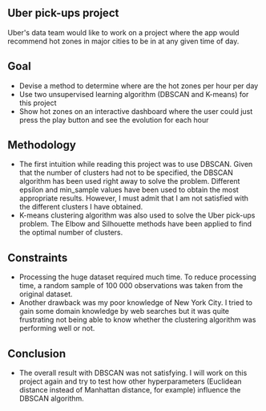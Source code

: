 ## Uber pick-ups project
Uber's data team would like to work on a project where the app would recommend hot zones in major cities to be in at any given time of day.

## Goal
- Devise a method to determine where are the hot zones per hour per day
- Use two unsupervised learning algorithm (DBSCAN and K-means) for this project
- Show hot zones on an interactive dashboard where the user could just press the play button and see the evolution for each hour

## Methodology
- The first intuition while reading this project was to use DBSCAN. Given that the number of clusters had not to be specified, the DBSCAN algorithm has been used right away to solve the problem. Different epsilon and min_sample values have been used to obtain the most appropriate results. However, I must admit that I am not satisfied with the different clusters I have obtained.
- K-means clustering algorithm was also used to solve the Uber pick-ups problem. The Elbow and Silhouette methods have been applied to find the optimal number of clusters.

## Constraints
- Processing the huge dataset required much time. To reduce processing time, a random sample of 100 000 observations was taken from the original dataset.
- Another drawback was my poor knowledge of New York City. I tried to gain some domain knowledge by web searches but it was quite frustrating not being able to know whether the clustering algorithm was performing well or not.

## Conclusion
- The overall result with DBSCAN was not satisfying. I will work on this project again and try to test how other hyperparameters (Euclidean distance instead of Manhattan distance, for example) influence the DBSCAN algorithm.
